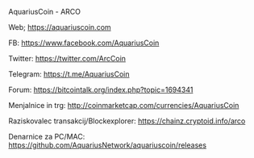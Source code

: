 AquariusCoin - ARCO

Web; https://aquariuscoin.com

FB: https://www.facebook.com/AquariusCoin

Twitter: https://twitter.com/ArcCoin

Telegram: https://t.me/AquariusCoin

Forum: https://bitcointalk.org/index.php?topic=1694341

Menjalnice in trg: http://coinmarketcap.com/currencies/AquariusCoin

Raziskovalec transakcij/Blockexplorer: https://chainz.cryptoid.info/arco

Denarnice za PC/MAC: https://github.com/AquariusNetwork/aquariuscoin/releases

